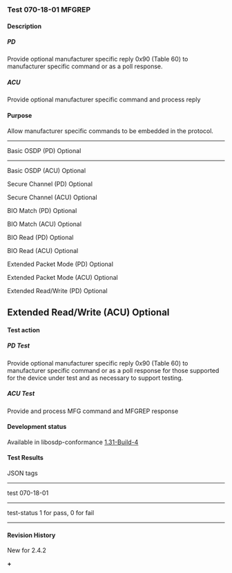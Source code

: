 ### Test 070-18-01 MFGREP

#### Description

##### PD

Provide optional manufacturer specific reply 0x90 (Table 60) to
manufacturer specific command or as a poll response.

##### ACU

Provide optional manufacturer specific command and process reply

#### Purpose

Allow manufacturer specific commands to be embedded in the protocol.

  -----------------------------------------------------------------------
  Basic OSDP (PD)                     Optional
  ----------------------------------- -----------------------------------
  Basic OSDP (ACU)                    Optional

  Secure Channel (PD)                 Optional

  Secure Channel (ACU)                Optional

  BIO Match (PD)                      Optional

  BIO Match (ACU)                     Optional

  BIO Read (PD)                       Optional

  BIO Read (ACU)                      Optional

  Extended Packet Mode (PD)           Optional

  Extended Packet Mode (ACU)          Optional

  Extended Read/Write (PD)            Optional

  Extended Read/Write (ACU)           Optional
  -----------------------------------------------------------------------

#### Test action

##### PD Test

Provide optional manufacturer specific reply 0x90 (Table 60) to
manufacturer specific command or as a poll response for those supported
for the device under test and as necessary to support testing.

##### ACU Test

Provide and process MFG command and MFGREP response

#### Development status

Available in libosdp-conformance
[1.31-Build-4](https://github.com/Security-Industry-Association/libosdp-conformance/releases/tag/1.31-4)

#### Test Results

JSON tags

  -----------------------------------------------------------------------
  test                                070-18-01
  ----------------------------------- -----------------------------------
  test-status                         1 for pass, 0 for fail

  -----------------------------------------------------------------------

#### Revision History

New for 2.4.2

**+**
